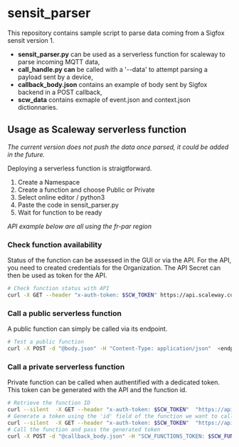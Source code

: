 # sensit_parser

This repository contains sample script to parse data coming from a Sigfox sensit version 1.

* **sensit_parser.py** can be used as a serverless function for scaleway to parse incoming MQTT data,
* **call_handle.py can** be called with a '--data' to attempt parsing a payload sent by a device,
* **callback_body.json** contains an example of body sent by Sigfox backend in a POST callback,
* **scw_data** contains exmaple of event.json and context.json dictionnaries.


## Usage as Scaleway serverless function

*The current version does not push the data once parsed, it could be added in the future.*

Deploying a serverless function is straigtforward.

1. Create a Namespace
2. Create a function and choose Public or Private
3. Select online editor / python3
4. Paste the code in sensit_parser.py
5. Wait for function to be ready

*API example below are all using the fr-par region*

### Check function availability

Status of the function can be assessed in the GUI or via the API. For the API, you need to created credentials for the Organization. The API Secret can then be used as token for the API.

```bash
# Check function status with API
curl -X GET --header "x-auth-token: $SCW_TOKEN" https://api.scaleway.com/functions/v1alpha2/regions/fr-par/functions/
```

### Call a public serverless function
A public function can simply be called via its endpoint.
```bash
# Test a public function
curl -X POST -d "@body.json" -H "Content-Type: application/json"  <endpoint>
```

### Call a private serverless function
Private function can be called when authentified with a dedicated token. This token can be generated with the API and the function id.
```bash
# Retrieve the function ID
curl --silent  -X GET --header "x-auth-token: $SCW_TOKEN"  "https://api.scaleway.com/functions/v1alpha2/regions/fr-par/functions" | jq ".functions[]"
# Generate a token using the 'id' field of the function we want to call
curl --silent  -X GET --header "x-auth-token: $SCW_TOKEN"  "https://api.scaleway.com/functions/v1alpha2/regions/fr-par/jwt/issue?function_id=<function_id>" | jq "."
# Call the function and pass the generated token
curl -X POST -d "@callback_body.json" -H "SCW_FUNCTIONS_TOKEN: $SCW_FUNCTION_TOKEN" <endpoint>

```
